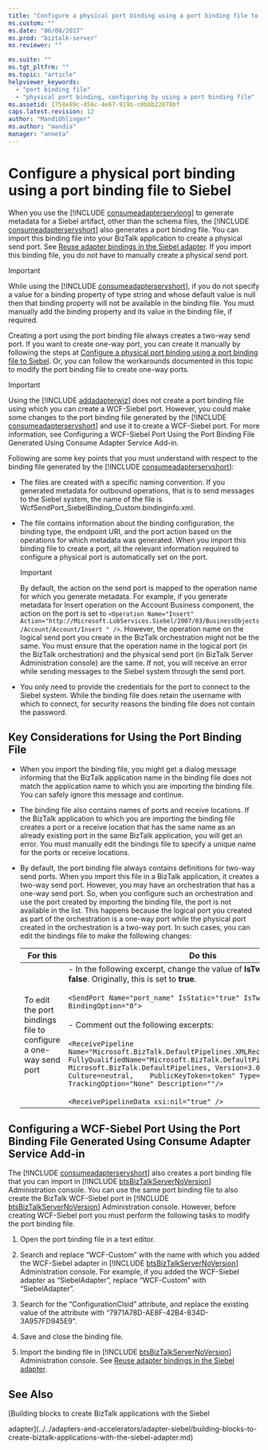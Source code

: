 ```yaml
---
title: "Configure a physical port binding using a port binding file to Siebel | Microsoft Docs"
ms.custom: ""
ms.date: "06/08/2017"
ms.prod: "biztalk-server"
ms.reviewer: ""

ms.suite: ""
ms.tgt_pltfrm: ""
ms.topic: "article"
helpviewer_keywords: 
  - "port binding file"
  - "physical port binding, configuring by using a port binding file"
ms.assetid: 1758e89c-d56c-4e67-919b-c0bbb22878bf
caps.latest.revision: 12
author: "MandiOhlinger"
ms.author: "mandia"
manager: "anneta"
---
```

# Configure a physical port binding using a port binding file to Siebel
When you use the [!INCLUDE [consumeadapterservlong](../../includes/consumeadapterservlong-md.md)] to generate metadata for a Siebel artifact, other than the schema files, the [!INCLUDE [consumeadapterservshort](../../includes/consumeadapterservshort-md.md)] also generates a port binding file. You can import this binding file into your BizTalk application to create a physical send port. See [Reuse adapter bindings in the Siebel adapter](../../adapters-and-accelerators/adapter-siebel/reuse-adapter-bindings-in-the-siebel-adapter.md). If you import this binding file, you do not have to manually create a physical send port.  
  
> [!IMPORTANT]
>  While using the [!INCLUDE [consumeadapterservshort](../../includes/consumeadapterservshort-md.md)], if you do not specify a value for a binding property of type string and whose default value is null then that binding property will not be available in the binding file. You must manually add the binding property and its value in the binding file, if required.  
  
 Creating a port using the port binding file always creates a two-way send port. If you want to create one-way port, you can create it manually by following the steps at [Configure a physical port binding using a port binding file to Siebel](../../adapters-and-accelerators/adapter-siebel/configure-a-physical-port-binding-using-a-port-binding-file-to-siebel.md). Or, you can follow the workarounds documented in this topic to modify the port binding file to create one-way ports.  
  
> [!IMPORTANT]
>  Using the [!INCLUDE [addadapterwiz](../../includes/addadapterwiz-md.md)] does not create a port binding file using which you can create a WCF-Siebel port. However, you could make some changes to the port binding file generated by the [!INCLUDE [consumeadapterservshort](../../includes/consumeadapterservshort-md.md)] and use it to create a WCF-Siebel port. For more information, see Configuring a WCF-Siebel Port Using the Port Binding File Generated Using Consume Adapter Service Add-in.  
  
 Following are some key points that you must understand with respect to the binding file generated by the [!INCLUDE [consumeadapterservshort](../../includes/consumeadapterservshort-md.md)]:  
  
-   The files are created with a specific naming convention. If you generated metadata for outbound operations, that is to send messages to the Siebel system, the name of the file is WcfSendPort_SiebelBinding_Custom.bindinginfo.xml.  
  
-   The file contains information about the binding configuration, the binding type, the endpoint URI, and the port action based on the operations for which metadata was generated. When you import this binding file to create a port, all the relevant information required to configure a physical port is automatically set on the port.  
  
    > [!IMPORTANT]
    >  By default, the action on the send port is mapped to the operation name for which you generate metadata. For example, if you generate metadata for Insert operation on the Account Business component, the action on the port is set to `<Operation Name="Insert" Action="http://Microsoft.LobServices.Siebel/2007/03/BusinessObjects/Account/Account/Insert " />`. However, the operation name on the logical send port you create in the BizTalk orchestration might not be the same. You must ensure that the operation name in the logical port (in the BizTalk orchestration) and the physical send port (in BizTalk Server Administration console) are the same. If not, you will receive an error while sending messages to the Siebel system through the send port.  
  
-   You only need to provide the credentials for the port to connect to the Siebel system. While the binding file does retain the username with which to connect, for security reasons the binding file does not contain the password.  
  
## Key Considerations for Using the Port Binding File  
  
-   When you import the binding file, you might get a dialog message informing that the BizTalk application name in the binding file does not match the application name to which you are importing the binding file. You can safely ignore this message and continue.  
  
-   The binding file also contains names of ports and receive locations. If the BizTalk application to which you are importing the binding file creates a port or a receive location that has the same name as an already existing port in the same BizTalk application, you will get an error. You must manually edit the bindings file to specify a unique name for the ports or receive locations.  
  
-   By default, the port binding file always contains definitions for two-way send ports. When you import this file in a BizTalk application, it creates a two-way send port. However, you may have an orchestration that has a one-way send port. So, when you configure such an orchestration and use the port created by importing the binding file, the port is not available in the list. This happens because the logical port you created as part of the orchestration is a one-way port while the physical port created in the orchestration is a two-way port. In such cases, you can edit the bindings file to make the following changes:  
  
    |For this|Do this|  
    |--------------|-------------|  
    |To edit the port bindings file to configure a one-way send port|- In the following excerpt, change the value of **IsTwoWay** property to **false**. Originally, this is set to **true**.<br /><br /> `<SendPort Name="port_name" IsStatic="true" IsTwoWay="false" BindingOption="0">`<br /><br /> - Comment out the following excerpts:<br /><br /> `<ReceivePipeline Name="Microsoft.BizTalk.DefaultPipelines.XMLReceive"    FullyQualifiedName="Microsoft.BizTalk.DefaultPipelines.XMLReceive,    Microsoft.BizTalk.DefaultPipelines, Version=3.0.1.0, Culture=neutral,    PublicKeyToken=token" Type="1" TrackingOption="None" Description=""/>`<br /><br /> `<ReceivePipelineData xsi:nil="true" />`|  
  
## Configuring a WCF-Siebel Port Using the Port Binding File Generated Using Consume Adapter Service Add-in  
 The [!INCLUDE [consumeadapterservshort](../../includes/consumeadapterservshort-md.md)] also creates a port binding file that you can import in [!INCLUDE [btsBizTalkServerNoVersion](../../includes/btsbiztalkservernoversion-md.md)] Administration console. You can use the same port binding file to also create the BizTalk WCF-Siebel port in [!INCLUDE [btsBizTalkServerNoVersion](../../includes/btsbiztalkservernoversion-md.md)] Administration console. However, before creating WCF-Siebel port you must perform the following tasks to modify the port binding file.  
  
1. Open the port binding file in a text editor.  
  
2. Search and replace “WCF-Custom” with the name with which you added the WCF-Siebel adapter in [!INCLUDE [btsBizTalkServerNoVersion](../../includes/btsbiztalkservernoversion-md.md)] Administration console. For example, if you added the WCF-Siebel adapter as “SiebelAdapter”, replace “WCF-Custom” with “SiebelAdapter”.  
  
3. Search for the “ConfigurationClsid” attribute, and replace the existing value of the attribute with “7971A78D-AE8F-42B4-834D-3A957FD945E9”.  
  
4. Save and close the binding file.  
  
5. Import the binding file in [!INCLUDE [btsBizTalkServerNoVersion](../../includes/btsbiztalkservernoversion-md.md)] Administration console. See [Reuse adapter bindings in the Siebel adapter](../../adapters-and-accelerators/adapter-siebel/reuse-adapter-bindings-in-the-siebel-adapter.md). 
  
## See Also  
[Building blocks to create BizTalk applications with the Siebel 

adapter](../../adapters-and-accelerators/adapter-siebel/building-blocks-to-create-biztalk-applications-with-the-siebel-adapter.md)